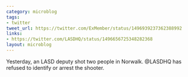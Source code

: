 ```yaml
---
category: microblog
tags:
- twitter
tweet_url: https://twitter.com/ExMember/status/1496939237362388992
links:
- https://twitter.com/LASDHQ/status/1496656725348282368
layout: microblog
---
```

Yesterday, an LASD deputy shot two people in Norwalk. @LASDHQ has refused to identify or arrest the shooter.

